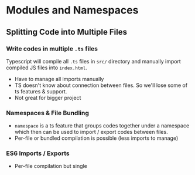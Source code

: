 # Modules and Namespaces

## Splitting Code into Multiple Files

### Write codes in multiple `.ts` files

Typescript will compile all `.ts` files in `src/` directory and manually import compiled JS files into `index.html`.

- Have to manage all imports manually
- TS doesn't know about connection between files. So we'll lose some of ts features & support.
- Not great for bigger project

### Namespaces & File Bundling

- `namespace` is a ts feature that groups codes together under a namespace which then can be used to import / export codes between files.
- Per-file or bundled compilation is possible (less imports to manage)

### ES6 Imports / Exports

- Per-file compilation but single <script> import.
- Multiple js files need to be loaded (more request upfront)
- You can use bundling library (e.g. webpack) to bundle them together.
